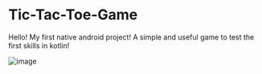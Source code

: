 # Tic-Tac-Toe-Game

Hello!
My first native android project!
A simple and useful game to test the first skills in kotlin!


   ![image](https://user-images.githubusercontent.com/110851026/202634445-269634ea-0360-46c7-9f31-feea191729cb.png)
